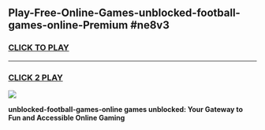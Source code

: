 
## Play-Free-Online-Games-unblocked-football-games-online-Premium #ne8v3
<h3>
<a href="https://premium.freeplayer.one?title=unblocked-football-games-online&ref=8M">CLICK TO PLAY</a></h3>
<hr>

<h3>
<a href="https://premium.freeplayer.one?title=unblocked-football-games-online&ref=8M">CLICK 2 PLAY</a>
  
</h3>

<a href="https://premium.freeplayer.one?title=unblocked-football-games-online&ref=8M"><img src="https://clearcache.store/games.png"></a>


**unblocked-football-games-online games unblocked: Your Gateway to Fun and Accessible Online Gaming**
